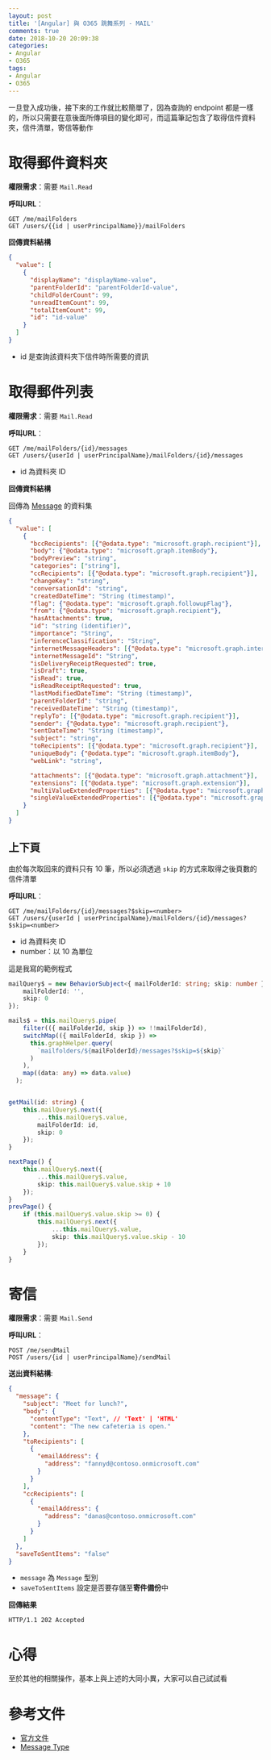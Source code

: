 ```yaml
---
layout: post
title: '[Angular] 與 O365 跳舞系列 - MAIL'
comments: true
date: 2018-10-20 20:09:38
categories:
- Angular
- O365
tags:
- Angular
- O365
---
```


一旦登入成功後，接下來的工作就比較簡單了，因為查詢的 endpoint 都是一樣的，所以只需要在意後面所傳項目的變化即可，而這篇筆記包含了取得信件資料夾，信件清單，寄信等動作

<!-- more -->

# 取得郵件資料夾

**權限需求**：需要 `Mail.Read`

**呼叫URL**：

```
GET /me/mailFolders
GET /users/{{id | userPrincipalName}}/mailFolders
```

**回傳資料結構**

```json
{
  "value": [
    {
      "displayName": "displayName-value",
      "parentFolderId": "parentFolderId-value",
      "childFolderCount": 99,
      "unreadItemCount": 99,
      "totalItemCount": 99,
      "id": "id-value"
    }
  ]
}
```

* id 是查詢該資料夾下信件時所需要的資訊



# 取得郵件列表

**權限需求**：需要 `Mail.Read`

**呼叫URL**：

```
GET /me/mailFolders/{id}/messages
GET /users/{userId | userPrincipalName}/mailFolders/{id}/messages
```

* id 為資料夾 ID

**回傳資料結構**

回傳為 [Message](https://developer.microsoft.com/en-us/graph/docs/api-reference/v1.0/resources/message) 的資料集

```json
{
  "value": [
    {
      "bccRecipients": [{"@odata.type": "microsoft.graph.recipient"}],
      "body": {"@odata.type": "microsoft.graph.itemBody"},
      "bodyPreview": "string",
      "categories": ["string"],
      "ccRecipients": [{"@odata.type": "microsoft.graph.recipient"}],
      "changeKey": "string",
      "conversationId": "string",
      "createdDateTime": "String (timestamp)",
      "flag": {"@odata.type": "microsoft.graph.followupFlag"},
      "from": {"@odata.type": "microsoft.graph.recipient"},
      "hasAttachments": true,
      "id": "string (identifier)",
      "importance": "String",
      "inferenceClassification": "String",
      "internetMessageHeaders": [{"@odata.type": "microsoft.graph.internetMessageHeader"}],
      "internetMessageId": "String",
      "isDeliveryReceiptRequested": true,
      "isDraft": true,
      "isRead": true,
      "isReadReceiptRequested": true,
      "lastModifiedDateTime": "String (timestamp)",
      "parentFolderId": "string",
      "receivedDateTime": "String (timestamp)",
      "replyTo": [{"@odata.type": "microsoft.graph.recipient"}],
      "sender": {"@odata.type": "microsoft.graph.recipient"},
      "sentDateTime": "String (timestamp)",
      "subject": "string",
      "toRecipients": [{"@odata.type": "microsoft.graph.recipient"}],
      "uniqueBody": {"@odata.type": "microsoft.graph.itemBody"},
      "webLink": "string",

      "attachments": [{"@odata.type": "microsoft.graph.attachment"}],
      "extensions": [{"@odata.type": "microsoft.graph.extension"}],
      "multiValueExtendedProperties": [{"@odata.type": "microsoft.graph.multiValueLegacyExtendedProperty"}],
      "singleValueExtendedProperties": [{"@odata.type": "microsoft.graph.singleValueLegacyExtendedProperty"}]
    }
  ]
}
```



## 上下頁

由於每次取回來的資料只有 10 筆，所以必須透過 `skip` 的方式來取得之後頁數的信件清單

**呼叫URL**：

```
GET /me/mailFolders/{id}/messages?$skip=<number>
GET /users/{userId | userPrincipalName}/mailFolders/{id}/messages?$skip=<number>
```

- id 為資料夾 ID
- number：以 10 為單位

這是我寫的範例程式

```typescript
mailQuery$ = new BehaviorSubject<{ mailFolderId: string; skip: number }>({
    mailFolderId: '',
    skip: 0
}); 

mails$ = this.mailQuery$.pipe(
    filter(({ mailFolderId, skip }) => !!mailFolderId),
    switchMap(({ mailFolderId, skip }) =>
      this.graphHelper.query(
        `mailfolders/${mailFolderId}/messages?$skip=${skip}`
      )
    ),
    map((data: any) => data.value)
  );


getMail(id: string) {
    this.mailQuery$.next({
        ...this.mailQuery$.value,
        mailFolderId: id,
        skip: 0
    });
}

nextPage() {
    this.mailQuery$.next({
        ...this.mailQuery$.value,
        skip: this.mailQuery$.value.skip + 10
    });
}
prevPage() {
    if (this.mailQuery$.value.skip >= 0) {
        this.mailQuery$.next({
            ...this.mailQuery$.value,
            skip: this.mailQuery$.value.skip - 10
        });
    }
}
```



# 寄信

**權限需求**：需要 `Mail.Send`

**呼叫URL**：

```
POST /me/sendMail
POST /users/{id | userPrincipalName}/sendMail
```

**送出資料結構**:

```json
{
  "message": {
    "subject": "Meet for lunch?",
    "body": {
      "contentType": "Text", // 'Text' | 'HTML'
      "content": "The new cafeteria is open."
    },
    "toRecipients": [
      {
        "emailAddress": {
          "address": "fannyd@contoso.onmicrosoft.com"
        }
      }
    ],
    "ccRecipients": [
      {
        "emailAddress": {
          "address": "danas@contoso.onmicrosoft.com"
        }
      }
    ]
  },
  "saveToSentItems": "false"
}
```

* `message` 為 `Message` 型別
* `saveToSentItems` 設定是否要存儲至**寄件備份**中

**回傳結果**

```
HTTP/1.1 202 Accepted
```



# 心得

至於其他的相關操作，基本上與上述的大同小異，大家可以自己試試看



# 參考文件

* [官方文件](https://developer.microsoft.com/en-us/graph/docs/api-reference/v1.0/resources/message)
* [Message Type](https://developer.microsoft.com/en-us/graph/docs/api-reference/v1.0/resources/message)





